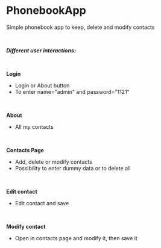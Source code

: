 # PhonebookApp
Simple phonebook app to keep, delete and modify contacts



&nbsp;

***Different user interactions:***

&nbsp;

**Login**
+ Login or About button
+ To enter name="admin" and password="1121"

&nbsp;

**About**
+ All my contacts

&nbsp;

**Contacts Page**
+ Add, delete or modify contacts
+ Possibility to enter dummy data or to delete all

&nbsp;

**Edit contact**
+ Edit contact and save

&nbsp;

**Modify contact**
+ Open in contacts page and modify it, then save it


&nbsp;


